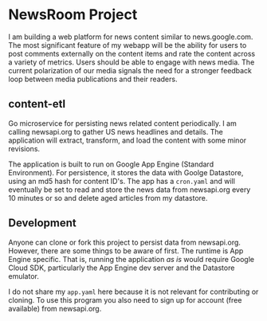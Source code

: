 # NewsRoom Project
I am building a web platform for news content similar to news.google.com.
The most significant feature of my webapp will be the ability for users to
post comments externally on the content items and rate the content across
a variety of metrics. Users should be able to engage with news media. The
current polarization of our media signals the need for a stronger feedback
loop between media publications and their readers.

## content-etl
Go microservice for persisting news related content periodically. I am calling
newsapi.org to gather US news headlines and details. The application will
extract, transform, and load the content with some minor revisions.

The application is built to run on Google App Engine (Standard Environment).
For persistence, it stores the data with Goolge Datastore, using an md5 hash
for content ID's. The app has a `cron.yaml` and will eventually be set
to read and store the news data from newsapi.org every 10 minutes or so and
delete aged articles from my datastore.

## Development
Anyone can clone or fork this project to persist data from newsapi.org.
However, there are some things to be aware of first. The runtime is App Engine
specific. That is, running the application _as is_ would require Google Cloud SDK,
particularly the App Engine dev server and the Datastore emulator.

I do not share my `app.yaml` here because it is not relevant for contributing
or cloning. To use this program you also need to sign up for account (free
available) from newsapi.org.
